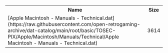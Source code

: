 <table>
<tr><th>Name</th><th>Size</th></tr>
<tr><td>[Apple Macintosh - Manuals - Technical.dat](https://raw.githubusercontent.com/open-retrogaming-archive/dat-catalog/main/root/basic/TOSEC-PIX/Apple/Macintosh/Manuals/Technical/Apple Macintosh - Manuals - Technical.dat)</td><td>3614</td></tr>
</table>
